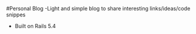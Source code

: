 #Personal Blog
-Light and simple blog to share interesting links/ideas/code snippes 
- Built on Rails 5.4